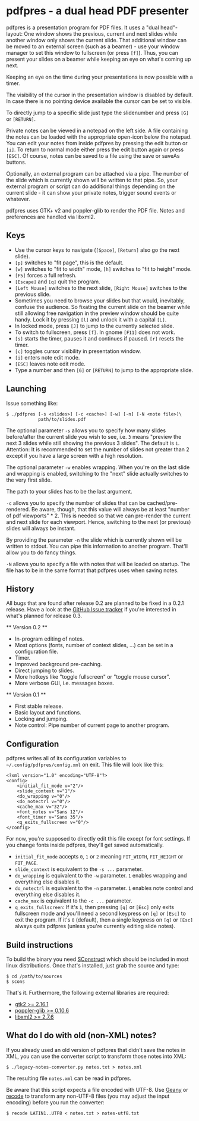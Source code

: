 pdfpres - a dual head PDF presenter
===================================

pdfpres is a presentation program for PDF files. It uses a "dual
head"-layout: One window shows the previous, current and next slides
while another window only shows the current slide. That additional
window can be moved to an external screen (such as a beamer) - use your
window manager to set this window to fullscreen (or press `[f]`). Thus,
you can present your slides on a beamer while keeping an eye on what's
coming up next.

Keeping an eye on the time during your presentations is now possible
with a timer.

The visibility of the cursor in the presentation window is disabled by
default. In case there is no pointing device available the cursor can be
set to visible.

To directly jump to a specific slide just type the slidenumber and press
`[G]` or `[RETURN]`.

Private notes can be viewed in a notepad on the left side. A file
containing the notes can be loaded with the appropriate open-icon below
the notepad.  You can edit your notes from inside pdfpres by pressing
the edit button or `[i]`. To return to normal mode either press the edit
button again or press `[ESC]`. Of course, notes can be saved to a file
using the save or saveAs buttons.

Optionally, an external program can be attached via a pipe. The number
of the slide which is currently shown will be written to that pipe. So,
your external program or script can do additional things depending on
the current slide - it can show your private notes, trigger sound events
or whatever.

pdfpres uses GTK+ v2 and poppler-glib to render the PDF file. Notes and
preferences are handled via libxml2.


Keys
----

* Use the cursor keys to navigate (`[Space]`, `[Return]` also go the
  next slide).
* `[p]` switches to "fit page", this is the default.
* `[w]` switches to "fit to width" mode, `[h]` switches to "fit to
  height" mode.
* `[F5]` forces a full refresh.
* `[Escape]` and `[q]` quit the program.
* `[Left Mouse]` switches to the next slide, `[Right Mouse]` switches to
  the previous slide.
* Sometimes you need to browse your slides but that would, inevitably,
  confuse the audience. So fixating the current slide on the beamer
  while still allowing free navigation in the preview window should be
  quite handy. Lock it by pressing `[l]` and unlock it with a capital
  `[L]`.
* In locked mode, press `[J]` to jump to the currently selected slide.
* To switch to fullscreen, press `[f]`. In gnome `[F11]` does not work.
* `[s]` starts the timer, pauses it and continues if paused. `[r]`
  resets the timer.
* `[c]` toggles cursor visibility in presentation window.
* `[i]` enters note edit mode.
* `[ESC]` leaves note edit mode.
* Type a number and then `[G]` or `[RETURN]` to jump to the appropriate
  slide.


Launching
---------

Issue something like:

    $ ./pdfpres [-s <slides>] [-c <cache>] [-w] [-n] [-N <note file>]\
                path/to/slides.pdf

The optional parameter `-s` allows you to specify how many slides
before/after the current slide you wish to see, i.e. `3` means "preview
the next 3 slides while still showing the previous 3 slides". The
default is `1`. Attention: It is recommended to set the number of slides
not greater than 2 except if you have a large screen with a high
resolution.

The optional parameter `-w` enables wrapping. When you're on the last
slide and wrapping is enabled, switching to the "next" slide actually
switches to the very first slide.

The path to your slides has to be the last argument.

`-c` allows you to specify the number of slides that can be
cached/pre-rendered. Be aware, though, that this value will always be at
least "number of pdf viewports" * 2. This is needed so that we can
pre-render the current and next slide for each viewport. Hence,
switching to the next (or previous) slides will always be instant.

By providing the parameter `-n` the slide which is currently shown will
be written to stdout. You can pipe this information to another program.
That'll allow you to do fancy things.

`-N` allows you to specify a file with notes that will be loaded on
startup. The file has to be in the same format that pdfpres uses
when saving notes.


History
-------

All bugs that are found after release 0.2 are planned to be fixed in a
0.2.1 release. Have a look at the [GitHub Issue
tracker](http://github.com/vain/pdfpres/issues) if you're interested in
what's planned for release 0.3.


** Version 0.2 **

* In-program editing of notes.
* Most options (fonts, number of context slides, ...) can be set in a
  configuration file.
* Timer.
* Improved background pre-caching.
* Direct jumping to slides.
* More hotkeys like "toggle fullscreen" or "toggle mouse cursor".
* More verbose GUI, i.e. messages boxes.


** Version 0.1 **

* First stable release.
* Basic layout and functions.
* Locking and jumping.
* Note control: Pipe number of current page to another program.


Configuration
-------------

pdfpres writes all of its configuration variables to
`~/.config/pdfpres/config.xml` on exit. This file will look like this:

	<?xml version="1.0" encoding="UTF-8"?>
	<config>
		<initial_fit_mode v="2"/>
		<slide_context v="1"/>
		<do_wrapping v="0"/>
		<do_notectrl v="0"/>
		<cache_max v="32"/>
		<font_notes v="Sans 12"/>
		<font_timer v="Sans 35"/>
		<q_exits_fullscreen v="0"/>
	</config>

For now, you're supposed to directly edit this file except for font
settings. If you change fonts inside pdfpres, they'll get saved
automatically.

* `initial_fit_mode` accepts `0`, `1` or `2` meaning `FIT_WIDTH`,
  `FIT_HEIGHT` or `FIT_PAGE`.
* `slide_context` is equivalent to the `-s ...` parameter.
* `do_wrapping` is equivalent to the `-w` parameter. `1` enables
  wrapping and everything else disables it.
* `do_notectrl` is equivalent to the `-n` parameter. `1` enables
  note control and everything else disables it.
* `cache_max` is equivalent to the `-c ...` parameter.
* `q_exits_fullscreen`: If it's `1`, then pressing `[q]` or `[Esc]` only
  exits fullscreen mode and you'll need a second keypress on `[q]` or
  `[Esc]` to exit the program. If it's `0` (default), then a single
  keypress on `[q]` or `[Esc]` always quits pdfpres (unless you're
  currently editing slide notes).


Build instructions
------------------

To build the binary you need [SConstruct](http://www.scons.org/) which
should be included in most linux distributions. Once that's installed,
just grab the source and type:

    $ cd /path/to/sources
    $ scons

That's it. Furthermore, the following external libraries are required:

* [gtk2 >= 2.16.1](http://www.gtk.org)
* [poppler-glib >= 0.10.6](http://poppler.freedesktop.org)
* [libxml2 >= 2.7.6](http://www.xmlsoft.org/)


What do I do with old (non-XML) notes?
--------------------------------------

If you already used an old version of pdfpres that didn't save the notes
in XML, you can use the converter script to transform those notes into
XML:

    $ ./legacy-notes-converter.py notes.txt > notes.xml

The resulting file `notes.xml` can be read in pdfpres.

Be aware that this script expects a file encoded with UTF-8. Use
[Geany](http://www.geany.org/) or
[recode](http://www.gnu.org/software/recode/recode.html) to transform
any non-UTF-8 files (you may adjust the input encoding) before you run
the converter:

    $ recode LATIN1..UTF8 < notes.txt > notes-utf8.txt
